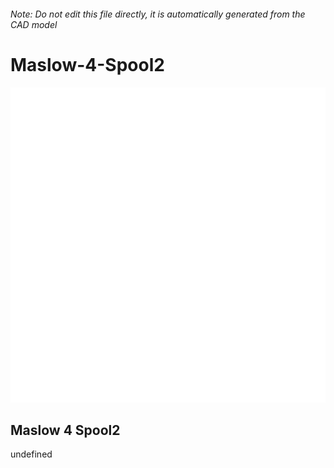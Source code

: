 ###### Note: Do not edit this file directly, it is automatically generated from the CAD model

# Maslow-4-Spool2

![](/project.svg)

## Maslow 4 Spool2


undefined


